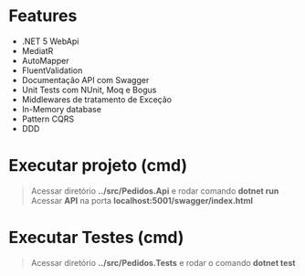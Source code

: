 # Features
* .NET 5 WebApi
* MediatR
* AutoMapper
* FluentValidation
* Documentação API com Swagger
* Unit Tests com NUnit, Moq e Bogus
* Middlewares de tratamento de Exceção
* In-Memory database
* Pattern CQRS
* DDD

# Executar projeto (cmd)
> Acessar diretório **../src/Pedidos.Api** e rodar comando **dotnet run**<br />
> Acessar **API** na porta **localhost:5001/swagger/index.html**

# Executar Testes (cmd)
> Acessar diretório **../src/Pedidos.Tests** e rodar o comando **dotnet test**<br />
